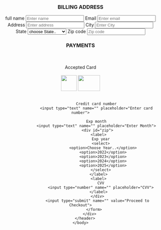 <!DOCTYPE html>
<html>
    <head>
    <meta charset="utf-8">
    <meta name="viewport" content="width=device-width, initial-scale=1">
    <title>Integrate Payment Gateway</title>
    <link rel="stylesheet" type="text/css" href="payment2.css">
    </head>
    <body>
        <header>
            <div class="container">
                <div class="left">
                  <h3>BILLING ADDRESS</h3>
                  <form>
                    full name
                    <input type="text" name="" placeholder="Enter name">
                    Email
                    <input type="text" name="" placeholder="Enter email">
                    Address
                    <input type="text" name="" placeholder="Enter address">
                    City
                    <input type="text" name="" placeholder="Enter City">
                    <div id="zip">
                      <label>
                        State
                        <select>
                          <option>choose State..</option>
                          <option>Odisha</option>
                          <option>Rajasthan</option>
                          <option>Haryana</option>
                          <option>Uttar Pradesh</option>
                          <option>Madhya Pradesh</option>
                          <option>West Bengal</option>
                          <option>Maharashtra</option>
                        </select>
                      </label>
                      <label>
                        Zip code
                        <input type="number" name="" placeholder="Zip code">
                      </label>
                    </div>
                  </form>
                </div>
                <div class="right"></div>
                <h3>PAYMENTS</h3>
                <form action="file:///C:/Users/KIIT/OneDrive/Desktop/codeclause/thankyou.html">
                  <br><br>
                  Accepted Card<br><Br>
                  <img src="C:\Users\KIIT\OneDrive\Desktop\codeclause\viza2.png.jpg" height="50" width="50">
                  <img src="C:\Users\KIIT\OneDrive\Desktop\codeclause\viza.png.jpg" height="50" width="70">
                  <br><br>

                  Credit card number
                  <input type="text" name="" placeholder="Enter card number">

                  Exp month
                  <input type="text" name="" placeholder="Enter Month">
                   <div id="zip">
                    <label>
                      Exp year
                      <select>
                        <option>Choose Year..</option>
                        <option>2022</option>
                        <option>2023</option>
                        <option>2024</option>
                        <option>2025</option>
                      </select>
                    </label>
                    <label>
                      CVV
                      <input type="number" name="" placeholder="CVV">
                    </label>
                   </div>
                   <input type="submit" name="" value="Proceed to Checkout">
                </form>
            </div>
        </header>
    </body>
</html>
